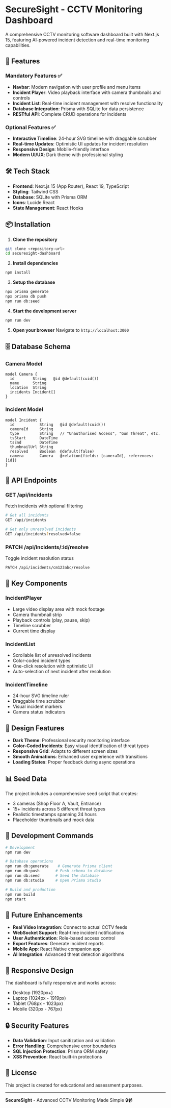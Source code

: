 # SecureSight - CCTV Monitoring Dashboard

A comprehensive CCTV monitoring software dashboard built with Next.js 15, featuring AI-powered incident detection and real-time monitoring capabilities.

## 🚀 Features

### Mandatory Features ✅
- **Navbar**: Modern navigation with user profile and menu items
- **Incident Player**: Video playback interface with camera thumbnails and controls
- **Incident List**: Real-time incident management with resolve functionality
- **Database Integration**: Prisma with SQLite for data persistence
- **RESTful API**: Complete CRUD operations for incidents

### Optional Features ✅
- **Interactive Timeline**: 24-hour SVG timeline with draggable scrubber
- **Real-time Updates**: Optimistic UI updates for incident resolution
- **Responsive Design**: Mobile-friendly interface
- **Modern UI/UX**: Dark theme with professional styling

## 🛠️ Tech Stack

- **Frontend**: Next.js 15 (App Router), React 19, TypeScript
- **Styling**: Tailwind CSS
- **Database**: SQLite with Prisma ORM
- **Icons**: Lucide React
- **State Management**: React Hooks

## 📦 Installation

1. **Clone the repository**
```bash
git clone <repository-url>
cd securesight-dashboard
```

2. **Install dependencies**
```bash
npm install
```

3. **Setup the database**
```bash
npx prisma generate
npx prisma db push
npm run db:seed
```

4. **Start the development server**
```bash
npm run dev
```

5. **Open your browser**
Navigate to `http://localhost:3000`

## 🗄️ Database Schema

### Camera Model
```prisma
model Camera {
  id        String   @id @default(cuid())
  name      String
  location  String
  incidents Incident[]
}
```

### Incident Model
```prisma
model Incident {
  id           String   @id @default(cuid())
  cameraId     String
  type         String   // "Unauthorised Access", "Gun Threat", etc.
  tsStart      DateTime
  tsEnd        DateTime
  thumbnailUrl String
  resolved     Boolean  @default(false)
  camera       Camera   @relation(fields: [cameraId], references: [id])
}
```

## 🔌 API Endpoints

### GET /api/incidents
Fetch incidents with optional filtering
```bash
# Get all incidents
GET /api/incidents

# Get only unresolved incidents
GET /api/incidents?resolved=false
```

### PATCH /api/incidents/:id/resolve
Toggle incident resolution status
```bash
PATCH /api/incidents/cm123abc/resolve
```

## 🎯 Key Components

### IncidentPlayer
- Large video display area with mock footage
- Camera thumbnail strip
- Playback controls (play, pause, skip)
- Timeline scrubber
- Current time display

### IncidentList
- Scrollable list of unresolved incidents
- Color-coded incident types
- One-click resolution with optimistic UI
- Auto-selection of next incident after resolution

### IncidentTimeline
- 24-hour SVG timeline ruler
- Draggable time scrubber
- Visual incident markers
- Camera status indicators

## 🎨 Design Features

- **Dark Theme**: Professional security monitoring interface
- **Color-Coded Incidents**: Easy visual identification of threat types
- **Responsive Grid**: Adapts to different screen sizes
- **Smooth Animations**: Enhanced user experience with transitions
- **Loading States**: Proper feedback during async operations

## 📊 Seed Data

The project includes a comprehensive seed script that creates:
- 3 cameras (Shop Floor A, Vault, Entrance)
- 15+ incidents across 5 different threat types
- Realistic timestamps spanning 24 hours
- Placeholder thumbnails and mock data

## 🔧 Development Commands

```bash
# Development
npm run dev

# Database operations
npm run db:generate    # Generate Prisma client
npm run db:push       # Push schema to database
npm run db:seed       # Seed the database
npm run db:studio     # Open Prisma Studio

# Build and production
npm run build
npm start
```

## 🌟 Future Enhancements

- **Real Video Integration**: Connect to actual CCTV feeds
- **WebSocket Support**: Real-time incident notifications
- **User Authentication**: Role-based access control
- **Export Features**: Generate incident reports
- **Mobile App**: React Native companion app
- **AI Integration**: Advanced threat detection algorithms

## 📱 Responsive Design

The dashboard is fully responsive and works across:
- Desktop (1920px+)
- Laptop (1024px - 1919px)
- Tablet (768px - 1023px)
- Mobile (320px - 767px)

## 🔒 Security Features

- **Data Validation**: Input sanitization and validation
- **Error Handling**: Comprehensive error boundaries
- **SQL Injection Protection**: Prisma ORM safety
- **XSS Prevention**: React built-in protections

## 📝 License

This project is created for educational and assessment purposes.

---

**SecureSight** - Advanced CCTV Monitoring Made Simple 🔒📹
